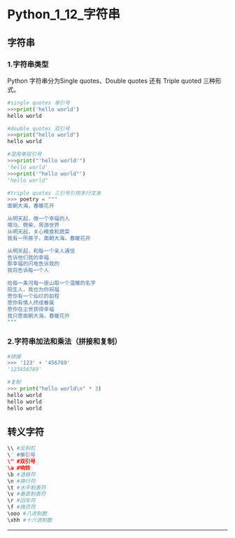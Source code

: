 # Python_1_12_字符串

## 字符串

### 1.字符串类型

Python 字符串分为Single quotes、Double quotes 还有 Triple quoted 三种形式。

```python
#single quotes 单引号
>>>print('hello world')
hello world
```

```python
#double quotes 双引号
>>>print("hello world")
hello world
```

```python
#混用单双引号
>>>print("'hello world'")
'hello world'
>>>print('"hello world"')
"hello world"
```

```python
#triple quotes 三引号引用多行文本
>>> poetry = """
面朝大海，春暖花开

从明天起，做一个幸福的人
喂马、劈柴，周游世界
从明天起，关心粮食和蔬菜
我有一所房子，面朝大海，春暖花开

从明天起，和每一个亲人通信
告诉他们我的幸福
那幸福的闪电告诉我的
我将告诉每一个人

给每一条河每一座山取一个温暖的名字
陌生人，我也为你祝福
愿你有一个灿烂的前程
愿你有情人终成眷属
愿你在尘世获得幸福
我只愿面朝大海，春暖花开
"""
```

### 2.字符串加法和乘法（拼接和复制）

```python
#拼接
>>> '123' + '456789'
'123456789'
```

```python
#复制
>>> print("hello world\n" * 3)
hello world
hello world
hello world
```

## 转义字符

```python
\\ #反斜杠
\' #单引号
\" #双引号
\a #响铃
\b #退格符
\n #换行符
\t #水平制表符
\v #垂直制表符
\r #回车符
\f #换页符
\ooo #八进制数
\xhh #十六进制数
```

---

